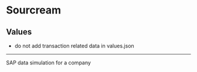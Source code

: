 # Sourcream

## Values
- do not add transaction related data in values.json

----------------------------------------------------------------------
SAP data simulation for a company
